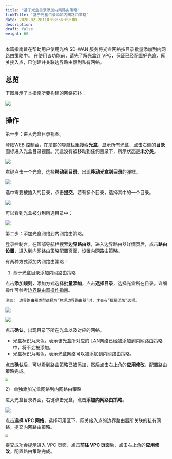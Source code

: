```yaml
---
title: "基于光盒目录添加内网路由策略"
linkTitle: "基于光盒目录添加内网路由策略"
date: 2020-02-28T10:08:56+09:00
description:
draft: false
weight: 60
---
```



本篇指南旨在帮助用户使用光格 SD-WAN 服务将光盒网络按目录批量添加到内网路由策略中。 在使用该功能前，请先了解[光盒连 VPC](../cpe_connect_vpc)，保证已经配置好光盒，网关接入点，已创建并关联边界路由器到私有网络。

## 总览

下图展示了本指南所要构建的网络拓扑：

![](../../_images/cpe_connect_vpc_topology.png)

## 操作

第一步：进入光盒目录视图。

登陆WEB 控制台，在顶部的导航栏里搜索**光盒**，显示所有光盒，点击右侧的**目录**图标进入光盒目录视图。光盒没有被移动到任何目录下，所示状态是**未分类**。

![](../../_images/cpe_directory1.png)

右键点击一个光盒，选择**移动到目录**，出现**移动光盒到目录**的弹框。

![](../../_images/cpe_directory2.png)

选中需要被插入的目录，点击**提交**。若有多个目录，选择其中的一个目录。

![](../../_images/cpe_directory3.png)

可以看到光盒被分到所选目录中：

![](../../_images/cpe_directory4.png)

第二步：添加光盒网络到内网路由策略。

登录控制台，在顶部导航栏搜索**边界路由器**，进入边界路由器详情页后，点击**路由设置**，进入到内网路由策略配置页面，设置内网路由策略。

有两种方式添加内网路由策略：

1) 基于光盒目录添加内网路由策略

点击**添加规则**，添加方式选择**批量添加**，点击**选择目录**，选择光盒所在目录。详细操作可参考[边界路由器操作指南](../../../../../network/border_router/manual/border_user_guide)。

    注意： 边界路由器类型选择为“物理边界路由器”时，才会有“批量添加”选项。

![](../../_images/cpe_directory5.png)

![](../../_images/cpe_directory6.png)

点击**确认**，出现目录下所在光盒以及对应的网络。

- 光盒标识为灰色，表示该光盒所对应的 LAN网络已经被添加到内网路由策略中，将不会被添加。
- 光盒标识为黑色，表示光盒网络可以被添加到内网路由策略。

点击**确认**后，可以看到路由策略已被添加，然后点击右上角的**应用修改**，配置路由策略完成。

<img src="../../_images/cpe_directory7.png" style="zoom:50%;" />

2） 单独添加光盒网络到内网路由策略

进入光盒目录界面，右键点击光盒，点击**添加内网路由策略**。

![](../../_images/cpe_directory8.png)

点击**选择 VPC 网络**，选择可用区下，网关接入点的边界路由器所关联的私有网络，提交内网路由策略。

<img src="../../_images/cpe_directory9.png" style="zoom:50%;" />

提交成功会提示进入 VPC 页面，点击**前往 VPC 页面**后，点击右上角的**应用修改**，配置路由策略完成。

